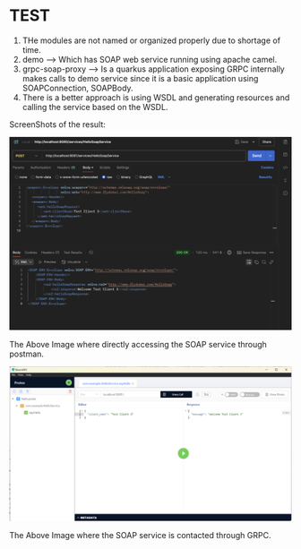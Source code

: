 # TEST

1. THe modules are not named or organized properly due to shortage of time.
2. demo --> Which has SOAP web service running using apache camel.
3. grpc-soap-proxy --> Is a quarkus application exposing GRPC internally makes calls to demo service 
               since it is a basic application using  SOAPConnection, SOAPBody. 
4. There is a better approach is using WSDL and generating resources and calling the service based on the WSDL.

ScreenShots of the result:

![img.png](img.png)

The Above Image where directly accessing the SOAP service through postman.

![img_1.png](img_1.png)

The Above Image where the SOAP service is contacted through GRPC.